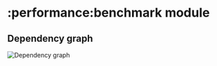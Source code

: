 # :performance:benchmark module
## Dependency graph
![Dependency graph](../../docs/images/graphs/dep_graph_performance_benchmark.svg)
